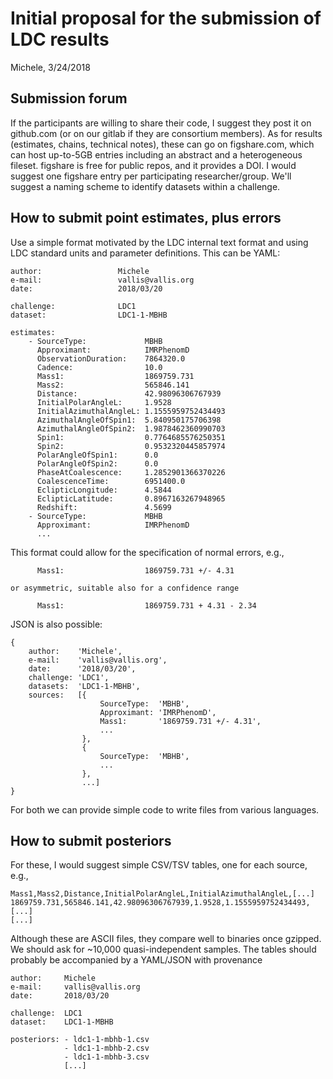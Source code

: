 # Initial proposal for the submission of LDC results

Michele, 3/24/2018

## Submission forum

If the participants are willing to share their code, I suggest they post it on github.com (or on our gitlab if they are consortium members). As for results (estimates, chains, technical notes), these can go on figshare.com, which can host up-to-5GB entries including an abstract and a heterogeneous fileset. figshare is free for public repos, and it provides a DOI. I would suggest one figshare entry per participating researcher/group. We'll suggest a naming scheme to identify datasets within a challenge.

## How to submit point estimates, plus errors

Use a simple format motivated by the LDC internal text format and using LDC standard units and parameter definitions. This can be YAML: 

    author:                 Michele
    e-mail:                 vallis@vallis.org
    date:                   2018/03/20

    challenge:              LDC1
    dataset:                LDC1-1-MBHB

    estimates:
        - SourceType:             MBHB
          Approximant:            IMRPhenomD
          ObservationDuration:    7864320.0
          Cadence:                10.0
          Mass1:                  1869759.731
          Mass2:                  565846.141
          Distance:               42.98096306767939
          InitialPolarAngleL:     1.9528
          InitialAzimuthalAngleL: 1.1555959752434493
          AzimuthalAngleOfSpin1:  5.840950175706398
          AzimuthalAngleOfSpin2:  1.9878462360990703
          Spin1:                  0.7764685576250351
          Spin2:                  0.9532320445857974
          PolarAngleOfSpin1:      0.0
          PolarAngleOfSpin2:      0.0
          PhaseAtCoalescence:     1.2852901366370226
          CoalescenceTime:        6951400.0
          EclipticLongitude:      4.5844
          EclipticLatitude:       0.8967163267948965
          Redshift:               4.5699
        - SourceType:             MBHB
          Approximant:            IMRPhenomD
          ...

This format could allow for the specification of normal errors, e.g.,

          Mass1:                  1869759.731 +/- 4.31

    or asymmetric, suitable also for a confidence range

          Mass1:                  1869759.731 + 4.31 - 2.34

JSON is also possible:

    {
        author:    'Michele',
        e-mail:    'vallis@vallis.org',
        date:      '2018/03/20',
        challenge: 'LDC1',
        datasets:  'LDC1-1-MBHB',
        sources:   [{
                        SourceType:  'MBHB',
                        Approximant: 'IMRPhenomD',
                        Mass1:       '1869759.731 +/- 4.31',
                        ...
                    },
                    {
                        SourceType:  'MBHB',
                        ...
                    },
                    ...]
    }

For both we can provide simple code to write files from various languages.

## How to submit posteriors

For these, I would suggest simple CSV/TSV tables, one for each source, e.g.,

    Mass1,Mass2,Distance,InitialPolarAngleL,InitialAzimuthalAngleL,[...]
    1869759.731,565846.141,42.98096306767939,1.9528,1.1555959752434493,[...]
    [...]

Although these are ASCII files, they compare well to binaries once gzipped.
We should ask for ~10,000 quasi-independent samples. 
The tables should probably be accompanied by a YAML/JSON with provenance 

    author:     Michele
    e-mail:     vallis@vallis.org
    date:       2018/03/20

    challenge:  LDC1
    dataset:    LDC1-1-MBHB

    posteriors: - ldc1-1-mbhb-1.csv
                - ldc1-1-mbhb-2.csv
                - ldc1-1-mbhb-3.csv
                [...]


